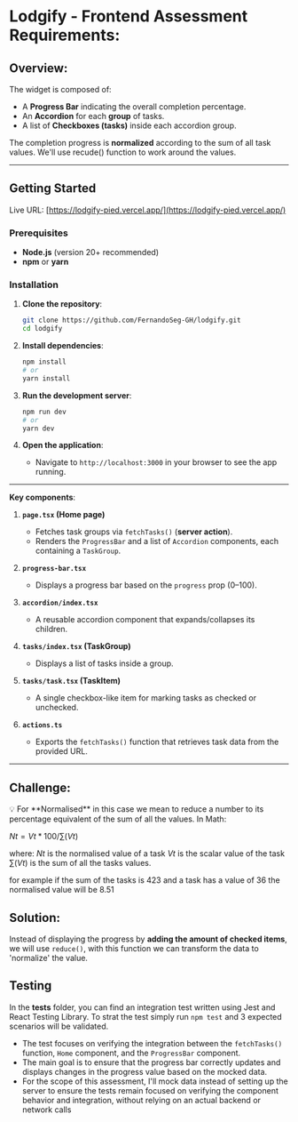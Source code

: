 # Lodgify - Frontend Assessment Requirements:

## Overview:

The widget is composed of:

- A **Progress Bar** indicating the overall completion percentage.
- An **Accordion** for each **group** of tasks.
- A list of **Checkboxes (tasks)** inside each accordion group.

The completion progress is **normalized** according to the sum of all task values. We'll use recude() function to work around the values.

---

## Getting Started

Live URL: [https://lodgify-pied.vercel.app/](https://lodgify-pied.vercel.app/)

### Prerequisites

- **Node.js** (version 20+ recommended)
- **npm** or **yarn**

### Installation

1. **Clone the repository**:

   ```bash
   git clone https://github.com/FernandoSeg-GH/lodgify.git
   cd lodgify
   ```

2. **Install dependencies**:

   ```bash
   npm install
   # or
   yarn install
   ```

3. **Run the development server**:

   ```bash
   npm run dev
   # or
   yarn dev
   ```

4. **Open the application**:
   - Navigate to `http://localhost:3000` in your browser to see the app running.

---

**Key components**:

1. **`page.tsx` (Home page)**

   - Fetches task groups via `fetchTasks()` (**server action**).
   - Renders the `ProgressBar` and a list of `Accordion` components, each containing a `TaskGroup`.

2. **`progress-bar.tsx`**

   - Displays a progress bar based on the `progress` prop (0–100).

3. **`accordion/index.tsx`**

   - A reusable accordion component that expands/collapses its children.

4. **`tasks/index.tsx` (TaskGroup)**

   - Displays a list of tasks inside a group.

5. **`tasks/task.tsx` (TaskItem)**

   - A single checkbox-like item for marking tasks as checked or unchecked.

6. **`actions.ts`**
   - Exports the `fetchTasks()` function that retrieves task data from the provided URL.

---

## Challenge:

<aside>
💡 For **Normalised** in this case we mean to reduce a number to its percentage equivalent of the sum of all the values. In Math:

$Nt = Vt * 100 / ∑(Vt)$

where:
$Nt$ is the normalised value of a task
$Vt$ is the scalar value of the task
$∑(Vt)$ is the sum of all the tasks values.

for example if the sum of the tasks is 423 and a task has a value of 36 the normalised value will be 8.51

</aside>

## Solution:

Instead of displaying the progress by **adding the amount of checked items**, we will use `reduce()`, with this function we can transform the data to 'normalize' the value.

## Testing

In the **tests** folder, you can find an integration test written using Jest and React Testing Library. To strat the test simply run `npm test` and 3 expected scenarios will be validated.

- The test focuses on verifying the integration between the `fetchTasks()` function, `Home` component, and the `ProgressBar` component.
- The main goal is to ensure that the progress bar correctly updates and displays changes in the progress value based on the mocked data.
- For the scope of this assessment, I'll mock data instead of setting up the server to ensure the tests remain focused on verifying the component behavior and integration, without relying on an actual backend or network calls
